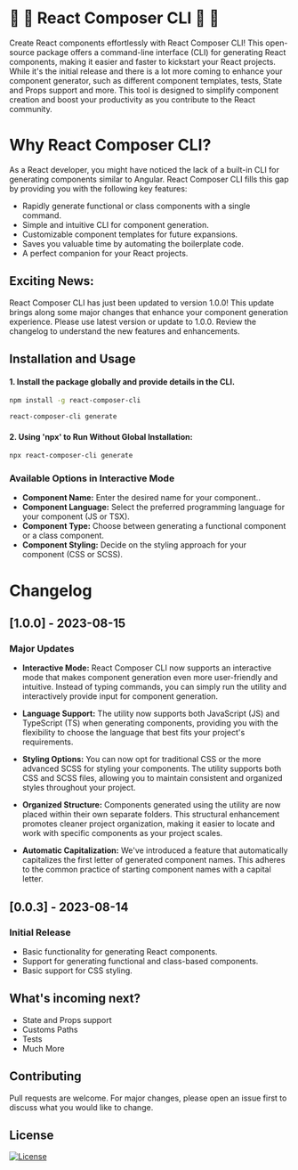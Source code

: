 # 🚀 🚀  React Composer CLI 🚀 🚀 

Create React components effortlessly with React Composer CLI! This open-source package offers a command-line interface (CLI) for generating React components, making it easier and faster to kickstart your React projects. While it's the initial release and there is a lot more coming to enhance your component generator, such as different component templates, tests, State and Props support and more. This tool is designed to simplify component creation and boost your productivity as you contribute to the React community.


# Why React Composer CLI?

As a React developer, you might have noticed the lack of a built-in CLI for generating components similar to Angular. React Composer CLI fills this gap by providing you with the following key features:

* Rapidly generate functional or class components with a single command.
* Simple and intuitive CLI for component generation.
* Customizable component templates for future expansions.
* Saves you valuable time by automating the boilerplate code.
* A perfect companion for your React projects.



 ## **Exciting News:** 

React Composer CLI has just been updated to version 1.0.0! This update brings along some major changes that enhance your component generation experience. Please use latest version or update to 1.0.0.
Review the changelog to understand the new features and enhancements.

## Installation and Usage

 #### 1. Install the package globally and provide details in the CLI.

```sh
npm install -g react-composer-cli
```

```sh
react-composer-cli generate
```

#### 2.  Using 'npx' to Run Without Global Installation:

``` sh
npx react-composer-cli generate
```
### Available Options in Interactive Mode
- **Component Name:** Enter the desired name for your component..
- **Component Language:**  Select the preferred programming language for your component (JS or TSX).
- **Component Type:** Choose between generating a functional component or a class component.
- **Component Styling:** Decide on the styling approach for your component (CSS or SCSS).

# Changelog

## [1.0.0] - 2023-08-15

### Major Updates

- **Interactive Mode:** React Composer CLI now supports an interactive mode that makes component generation even more user-friendly and intuitive. Instead of typing commands, you can simply run the utility and interactively provide input for component generation.

- **Language Support:** The utility now supports both JavaScript (JS) and TypeScript (TS) when generating components, providing you with the flexibility to choose the language that best fits your project's requirements.

- **Styling Options:** You can now opt for traditional CSS or the more advanced SCSS for styling your components. The utility supports both CSS and SCSS files, allowing you to maintain consistent and organized styles throughout your project.

- **Organized Structure:** Components generated using the utility are now placed within their own separate folders. This structural enhancement promotes cleaner project organization, making it easier to locate and work with specific components as your project scales.

- **Automatic Capitalization:** We've introduced a feature that automatically capitalizes the first letter of generated component names. This adheres to the common practice of starting component names with a capital letter.

## [0.0.3] - 2023-08-14

### Initial Release

- Basic functionality for generating React components.
- Support for generating functional and class-based components.
- Basic support for CSS styling.

## What's incoming next?

* State and Props support
* Customs Paths
* Tests
* Much More

## Contributing

Pull requests are welcome. For major changes, please open an issue first
to discuss what you would like to change.



## License

[![License](https://img.shields.io/badge/License-MIT-blue.svg)](https://opensource.org/licenses/MIT)
